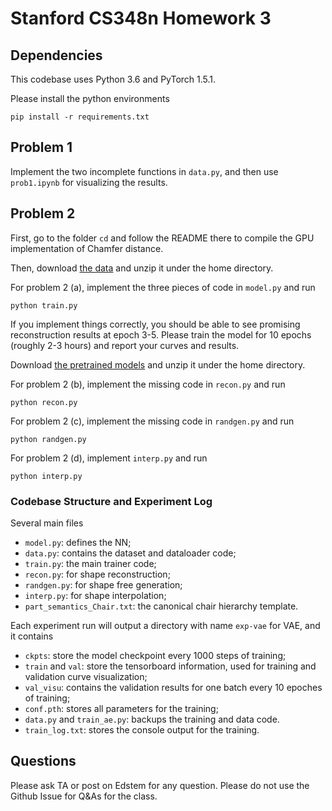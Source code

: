 # Stanford CS348n Homework 3

## Dependencies

This codebase uses Python 3.6 and PyTorch 1.5.1.

Please install the python environments

    pip install -r requirements.txt

## Problem 1

Implement the two incomplete functions in `data.py`, and then use `prob1.ipynb` for visualizing the results.


## Problem 2

First, go to the folder `cd` and follow the README there to compile the GPU implementation of Chamfer distance.

Then, download [the data](http://download.cs.stanford.edu/orion/cs348n/structurenet_chair_dataset.zip) and unzip it under the home directory.

For problem 2 (a), implement the three pieces of code in `model.py` and run

    python train.py

If you implement things correctly, you should be able to see promising reconstruction results at epoch 3-5.
Please train the model for 10 epochs (roughly 2-3 hours) and report your curves and results.

Download [the pretrained models](http://download.cs.stanford.edu/orion/cs348n/structurenet_vae_pretrained_models.zip) and unzip it under the home directory.

For problem 2 (b), implement the missing code in `recon.py` and run

    python recon.py

For problem 2 (c), implement the missing code in `randgen.py` and run

    python randgen.py

For problem 2 (d), implement `interp.py` and run 

    python interp.py


### Codebase Structure and Experiment Log

Several main files

  * `model.py`: defines the NN;
  * `data.py`: contains the dataset and dataloader code;
  * `train.py`: the main trainer code;
  * `recon.py`: for shape reconstruction;
  * `randgen.py`: for shape free generation;
  * `interp.py`: for shape interpolation;
  * `part_semantics_Chair.txt`: the canonical chair hierarchy template.

Each experiment run will output a directory with name `exp-vae` for VAE, and it contains

  * `ckpts`: store the model checkpoint every 1000 steps of training;
  * `train` and `val`: store the tensorboard information, used for training and validation curve visualization;
  * `val_visu`: contains the validation results for one batch every 10 epoches of training;
  * `conf.pth`: stores all parameters for the training;
  * `data.py` and `train_ae.py`: backups the training and data code.
  * `train_log.txt`: stores the console output for the training.

## Questions

Please ask TA or post on Edstem for any question.
Please do not use the Github Issue for Q&As for the class.



